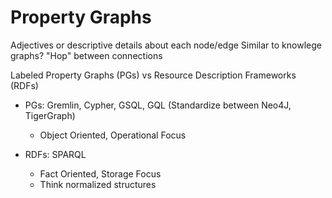 # Property Graphs

Adjectives or descriptive details about each node/edge
Similar to knowlege graphs?
"Hop" between connections

Labeled Property Graphs (PGs) vs Resource Description Frameworks (RDFs)

- PGs: Gremlin, Cypher, GSQL, GQL (Standardize between Neo4J, TigerGraph)
  - Object Oriented, Operational Focus

- RDFs: SPARQL
  - Fact Oriented, Storage Focus
  - Think normalized structures